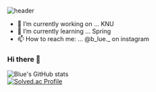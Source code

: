 

![header](https://capsule-render.vercel.app/api?type=wave&ccolor=gradient&customColorList=1,2,2,5,30&height=300&section=header&text=BLUE%20HWANG&fontSize=90)


- 🔭 I’m currently working on ... KNU
- 🌱 I’m currently learning ... Spring
- 📫 How to reach me: ... @b_lue._ on instagram

### Hi there 👋
![Blue's GitHub stats](https://github-readme-stats.vercel.app/api?username=gytjd&show_icons=true&theme=radical)   
[![Solved.ac Profile](http://mazassumnida.wtf/api/generate_badge?boj=hys3396)](https://solved.ac/hys3396)


